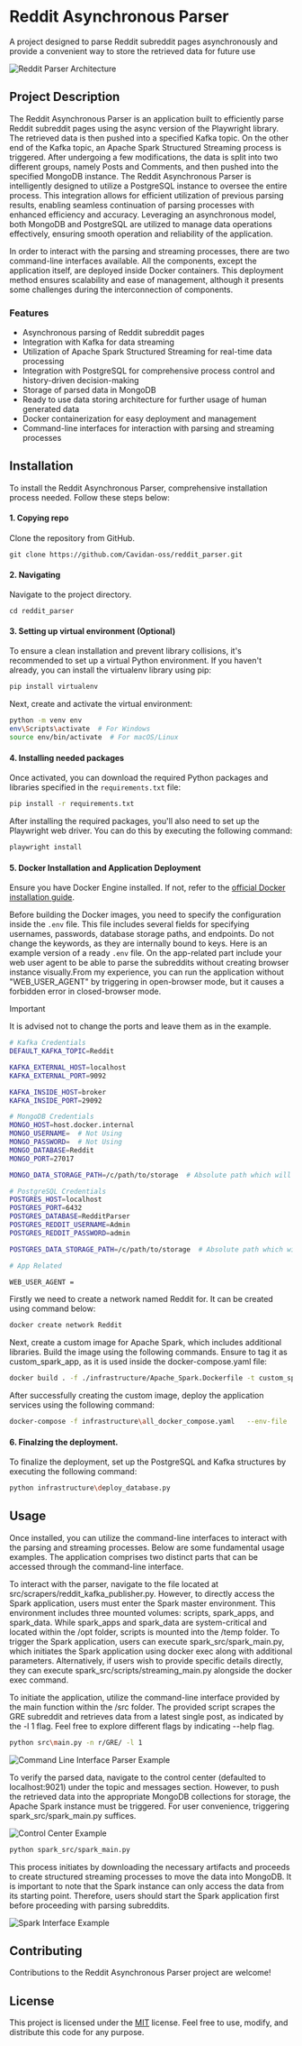 # Reddit Asynchronous Parser
A project designed to parse Reddit subreddit pages asynchronously and provide a convenient way to store the retrieved data for future use


![Reddit Parser Architecture](https://github.com/Cavidan-oss/reddit_parser/blob/ddcc1c5297ad72da77a8d8e579670b0011a86a2d/documentation/RedditArchitecture.png)



## Project Description

The Reddit Asynchronous Parser is an application built to efficiently parse Reddit subreddit pages using the async version of the Playwright library. The retrieved data is then pushed into a specified Kafka topic. On the other end of the Kafka topic, an Apache Spark Structured Streaming process is triggered. After undergoing a few modifications, the data is split into two different groups, namely Posts and Comments, and then pushed into the specified MongoDB instance. The Reddit Asynchronous Parser is intelligently designed to utilize a PostgreSQL instance to oversee the entire process. This integration allows for efficient utilization of previous parsing results, enabling seamless continuation of parsing processes with enhanced efficiency and accuracy. Leveraging an asynchronous model, both MongoDB and PostgreSQL are utilized to manage data operations effectively, ensuring smooth operation and reliability of the application.

In order to interact with the parsing and streaming processes, there are two command-line interfaces available. All the components, except the application itself, are deployed inside Docker containers. This deployment method ensures scalability and ease of management, although it presents some challenges during the interconnection of components. 


### Features

- Asynchronous parsing of Reddit subreddit pages
- Integration with Kafka for data streaming
- Utilization of Apache Spark Structured Streaming for real-time data processing
- Integration with PostgreSQL for comprehensive process control and history-driven decision-making
- Storage of parsed data in MongoDB
- Ready to use data storing architecture for further usage of human generated data
- Docker containerization for easy deployment and management
- Command-line interfaces for interaction with parsing and streaming processes


## Installation

To install the Reddit Asynchronous Parser, comprehensive installation process needed. Follow these steps below:

#### 1. Copying repo
Clone the repository from GitHub.
```
git clone https://github.com/Cavidan-oss/reddit_parser.git
```
#### 2. Navigating
Navigate to the project directory.
```
cd reddit_parser
```

#### 3. Setting up virtual environment (Optional)
To ensure a clean installation and prevent library collisions, it's recommended to set up a virtual Python environment. If you haven't already, you can install the virtualenv library using pip:
```bash
pip install virtualenv
```

Next, create and activate the virtual environment:
```bash
python -m venv env
env\Scripts\activate  # For Windows
source env/bin/activate  # For macOS/Linux
```
#### 4. Installing needed packages
Once activated, you can download the required Python packages and libraries specified in the `requirements.txt` file:
```bash
pip install -r requirements.txt
```
After installing the required packages, you'll also need to set up the Playwright web driver. You can do this by executing the following command:
```bash
playwright install
```

#### 5. Docker Installation and Application Deployment

Ensure you have Docker Engine installed. If not, refer to the [official Docker installation guide](https://docs.docker.com/engine/install/).

Before building the Docker images, you need to specify the configuration inside the `.env` file. This file includes several fields for specifying usernames, passwords, database storage paths, and endpoints. Do not change the keywords, as they are internally bound to keys. Here is an example version of a ready `.env` file. On the app-related part include your web user agent to be able to parse the subreddits without creating browser instance visually.From my experience, you can run the application without "WEB_USER_AGENT" by triggering in open-browser mode, but it causes a forbidden error in closed-browser mode.
> [!IMPORTANT]
> It is advised not to change the ports and leave them as in the example.

```bash
# Kafka Credentials
DEFAULT_KAFKA_TOPIC=Reddit

KAFKA_EXTERNAL_HOST=localhost
KAFKA_EXTERNAL_PORT=9092

KAFKA_INSIDE_HOST=broker
KAFKA_INSIDE_PORT=29092

# MongoDB Credentials
MONGO_HOST=host.docker.internal
MONGO_USERNAME=  # Not Using
MONGO_PASSWORD=  # Not Using
MONGO_DATABASE=Reddit
MONGO_PORT=27017

MONGO_DATA_STORAGE_PATH=/c/path/to/storage  # Absolute path which will be mounted

# PostgreSQL Credentials
POSTGRES_HOST=localhost
POSTGRES_PORT=6432
POSTGRES_DATABASE=RedditParser
POSTGRES_REDDIT_USERNAME=Admin
POSTGRES_REDDIT_PASSWORD=admin

POSTGRES_DATA_STORAGE_PATH=/c/path/to/storage  # Absolute path which will be mounted

# App Related

WEB_USER_AGENT = 


```
Firstly we need to create a network named Reddit for. It can be created using command below:



```bash
docker create network Reddit
```

Next, create a custom image for Apache Spark, which includes additional libraries. Build the image using the following commands. Ensure to tag it as custom_spark_app, as it is used inside the docker-compose.yaml file:

```bash
docker build . -f ./infrastructure/Apache_Spark.Dockerfile -t custom_spark_app 
```

After successfully creating the custom image, deploy the application services using the following command:

``` bash
docker-compose -f infrastructure\all_docker_compose.yaml   --env-file .env up -d  
```

#### 6.  Finalzing the deployment. 
To finalize the deployment, set up the PostgreSQL and Kafka structures by executing the following command:

``` bash
python infrastructure\deploy_database.py

```

## Usage


Once installed, you can utilize the command-line interfaces to interact with the parsing and streaming processes. Below are some fundamental usage examples. The application comprises two distinct parts that can be accessed through the command-line interface.

To interact with the parser, navigate to the file located at src/scrapers/reddit_kafka_publisher.py. However, to directly access the Spark application, users must enter the Spark master environment. This environment includes three mounted volumes: scripts, spark_apps, and spark_data. While spark_apps and spark_data are system-critical and located within the /opt folder, scripts is mounted into the /temp folder. To trigger the Spark application, users can execute spark_src/spark_main.py, which initiates the Spark application using docker exec along with additional parameters. Alternatively, if users wish to provide specific details directly, they can execute spark_src/scripts/streaming_main.py alongside the docker exec command.

To initiate the application, utilize the command-line interface provided by the main function within the /src folder. The provided script scrapes the GRE subreddit and retrieves data from a latest single post, as indicated by the -l 1 flag. Feel free to explore different flags by indicating --help flag.


``` bash
python src\main.py -n r/GRE/ -l 1

```

![Command Line Interface Parser Example](https://github.com/Cavidan-oss/reddit_parser/blob/98ac386f7745b06966015484dfd866bd6a6cddc4/documentation/result_of_parser_command_line.png)


 
To verify the parsed data, navigate to the control center (defaulted to localhost:9021) under the topic and messages section. However, to push the retrieved data into the appropriate MongoDB collections for storage, the Apache Spark instance must be triggered. For user convenience, triggering spark_src/spark_main.py suffices.

![Control Center Example](https://github.com/Cavidan-oss/reddit_parser/blob/eea5a9515b46836a67199fc00e48c99ba05cf23d/documentation/control_center_image.png)



``` bash
python spark_src/spark_main.py

```
This process initiates by downloading the necessary artifacts and proceeds to create structured streaming processes to move the data into MongoDB. It is important to note that the Spark instance can only access the data from its starting point. Therefore, users should start the Spark application first before proceeding with parsing subreddits.



![Spark Interface Example](https://github.com/Cavidan-oss/reddit_parser/blob/3a773be30ce1106c91d7743b4080fa0df394a69d/documentation/spark_interface.png)


## Contributing 
Contributions to the Reddit Asynchronous Parser project are welcome! 

## License
This project is licensed under the [MIT](license.txt) license. Feel free to use, modify, and distribute this code for any purpose.
